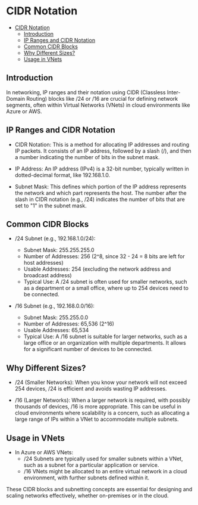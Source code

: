 # CIDR Notation

- [CIDR Notation](#cidr-notation)
  - [Introduction](#introduction)
  - [IP Ranges and CIDR Notation](#ip-ranges-and-cidr-notation)
  - [Common CIDR Blocks](#common-cidr-blocks)
  - [Why Different Sizes?](#why-different-sizes)
  - [Usage in VNets](#usage-in-vnets)

## Introduction

In networking, IP ranges and their notation using CIDR (Classless Inter-Domain Routing) blocks like /24 or /16 are crucial for defining network segments, often within Virtual Networks (VNets) in cloud environments like Azure or AWS.

## IP Ranges and CIDR Notation

- CIDR Notation: This is a method for allocating IP addresses and routing IP packets. It consists of an IP address, followed by a slash (/), and then a number indicating the number of bits in the subnet mask.

- IP Address: An IP address (IPv4) is a 32-bit number, typically written in dotted-decimal format, like 192.168.1.0.

- Subnet Mask: This defines which portion of the IP address represents the network and which part represents the host. The number after the slash in CIDR notation (e.g., /24) indicates the number of bits that are set to "1" in the subnet mask.

## Common CIDR Blocks

- /24 Subnet (e.g., 192.168.1.0/24):
  - Subnet Mask: 255.255.255.0
  - Number of Addresses: 256 (2^8, since 32 - 24 = 8 bits are left for host addresses)
  - Usable Addresses: 254 (excluding the network address and broadcast address)
  - Typical Use: A /24 subnet is often used for smaller networks, such as a department or a small office, where up to 254 devices need to be connected.

- /16 Subnet (e.g., 192.168.0.0/16):
  - Subnet Mask: 255.255.0.0
  - Number of Addresses: 65,536 (2^16)
  - Usable Addresses: 65,534
  - Typical Use: A /16 subnet is suitable for larger networks, such as a large office or an organization with multiple departments. It allows for a significant number of devices to be connected.

## Why Different Sizes?

- /24 (Smaller Networks): When you know your network will not exceed 254 devices, /24 is efficient and avoids wasting IP addresses.

- /16 (Larger Networks): When a larger network is required, with possibly thousands of devices, /16 is more appropriate. This can be useful in cloud environments where scalability is a concern, such as allocating a large range of IPs within a VNet to accommodate multiple subnets.

## Usage in VNets

- In Azure or AWS VNets:
  - /24 Subnets are typically used for smaller subnets within a VNet, such as a subnet for a particular application or service.
  - /16 VNets might be allocated to an entire virtual network in a cloud environment, with further subnets defined within it.

These CIDR blocks and subnetting concepts are essential for designing and scaling networks effectively, whether on-premises or in the cloud.
